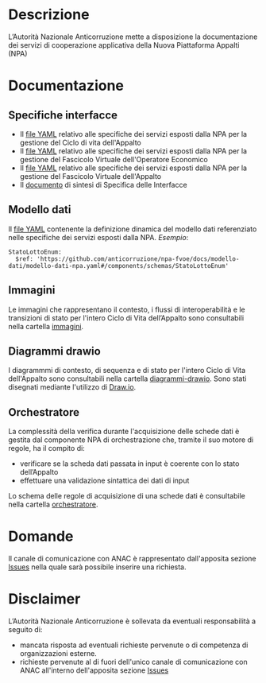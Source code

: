 # Descrizione
L’Autorità Nazionale Anticorruzione mette a disposizione la documentazione dei servizi di cooperazione applicativa della Nuova Piattaforma Appalti (NPA)

# Documentazione
## Specifiche interfacce
 - Il [file YAML](/npa-fvoe/docs/specifiche-interfacce/specifiche-servizi-appalto.yaml) relativo alle specifiche dei servizi esposti dalla NPA per la gestione del Ciclo di vita dell'Appalto
 - Il [file YAML](/npa-fvoe/docs/specifiche-interfacce/specifiche-servizi-fvoe.yaml) relativo alle specifiche dei servizi esposti dalla NPA per la gestione del Fascicolo Virtuale dell'Operatore Economico
 - Il [file YAML](/npa-fvoe/docs/specifiche-interfacce/specifiche-servizi-fva.yaml) relativo alle specifiche dei servizi esposti dalla NPA per la gestione del Fascicolo Virtuale dell'Appalto
 - Il [documento](/npa-fvoe/docs/specifiche-interfacce/specifiche-servizi-fva.yaml) di sintesi di Specifica delle Interfacce 

## Modello dati
Il [file YAML](/npa-fvoe/docs/modello-dati/modello-dati-npa.yaml) contenente la definizione dinamica del modello dati referenziato nelle specifiche dei servizi esposti dalla NPA. *Esempio*:
 ```shell
 StatoLottoEnum:
   $ref: 'https://github.com/anticorruzione/npa-fvoe/docs/modello-dati/modello-dati-npa.yaml#/components/schemas/StatoLottoEnum'
 ```

## Immagini
Le immagini che rappresentano il contesto, i flussi di interoperabilità e le transizioni di stato per l'intero Ciclo di Vita dell’Appalto sono
consultabili nella cartella [immagini](/npa-fvoe/docs/immagini/).

## Diagrammi drawio
I diagrammmi di contesto, di sequenza e di stato per l'intero Ciclo di Vita dell'Appalto sono consultabili nella cartella [diagrammi-drawio](/npa-fvoe/docs/diagrammi-drawio/). 
Sono stati disegnati mediante l'utilizzo di [Draw.io](https://www.draw.io/).

## Orchestratore
La complessità della verifica durante l'acquisizione delle schede dati è gestita dal componente NPA di orchestrazione che, tramite il suo motore di regole, ha il compito di:
- verificare se la scheda dati passata in input è coerente con lo stato dell’Appalto
- effettuare una validazione sintattica dei dati di input

Lo schema delle regole di acquisizione di una schede dati è consultabile nella cartella [orchestratore](/npa-fvoe/docs/orchestratore/).

# Domande
Il canale di comunicazione con ANAC è rappresentato dall'apposita sezione [Issues](https://github.com/domaltomare/YAML/issues) nella quale sarà possibile inserire una richiesta.

# Disclaimer
L’Autorità Nazionale Anticorruzione è sollevata da eventuali responsabilità a seguito di:
- mancata risposta ad eventuali richieste pervenute o di competenza di organizzazioni esterne.
- richieste pervenute al di fuori dell'unico canale di comunicazione con ANAC all'interno dell'apposita sezione [Issues](https://github.com/domaltomare/YAML/issues)
